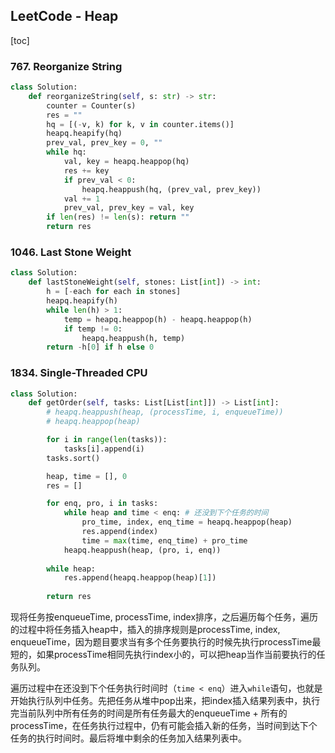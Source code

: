 ## LeetCode - Heap

[toc]

### 767. Reorganize String

```python
class Solution:
    def reorganizeString(self, s: str) -> str:
        counter = Counter(s)
        res = ""
        hq = [(-v, k) for k, v in counter.items()]
        heapq.heapify(hq)
        prev_val, prev_key = 0, ""
        while hq:
            val, key = heapq.heappop(hq)
            res += key
            if prev_val < 0:
                heapq.heappush(hq, (prev_val, prev_key))
            val += 1
            prev_val, prev_key = val, key
        if len(res) != len(s): return ""
        return res
```



### 1046. Last Stone Weight

```python
class Solution:
    def lastStoneWeight(self, stones: List[int]) -> int:
        h = [-each for each in stones]
        heapq.heapify(h)
        while len(h) > 1:
            temp = heapq.heappop(h) - heapq.heappop(h)
            if temp != 0:
                heapq.heappush(h, temp)
        return -h[0] if h else 0
```



### 1834. Single-Threaded CPU

```python
class Solution:
    def getOrder(self, tasks: List[List[int]]) -> List[int]:
        # heapq.heappush(heap, (processTime, i, enqueueTime))
        # heapq.heappop(heap)

        for i in range(len(tasks)):
            tasks[i].append(i)
        tasks.sort()

        heap, time = [], 0
        res = []

        for enq, pro, i in tasks:
            while heap and time < enq: # 还没到下个任务的时间
                pro_time, index, enq_time = heapq.heappop(heap)
                res.append(index)
                time = max(time, enq_time) + pro_time
            heapq.heappush(heap, (pro, i, enq))
        
        while heap:
            res.append(heapq.heappop(heap)[1])
        
        return res
```

现将任务按enqueueTime, processTime, index排序，之后遍历每个任务，遍历的过程中将任务插入heap中，插入的排序规则是processTime, index, enqueueTime，因为题目要求当有多个任务要执行的时候先执行processTime最短的，如果processTime相同先执行index小的，可以把heap当作当前要执行的任务队列。

遍历过程中在还没到下个任务执行时间时（`time < enq`）进入`while`语句，也就是开始执行队列中任务。先把任务从堆中pop出来，把index插入结果列表中，执行完当前队列中所有任务的时间是所有任务最大的enqueueTime + 所有的processTime，在任务执行过程中，仍有可能会插入新的任务，当时间到达下个任务的执行时间时。最后将堆中剩余的任务加入结果列表中。
